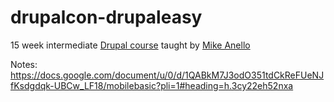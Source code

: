 # drupalcon-drupaleasy

15 week intermediate [Drupal course](https://www.drupaleasy.com/academy/pmd/course-information) taught by [Mike Anello](https://www.drupal.org/u/ultimike)

Notes: https://docs.google.com/document/u/0/d/1QABkM7J3odO351tdCkReFUeNJfKsdgdqk-UBCw_LF18/mobilebasic?pli=1#heading=h.3cy22eh52nxa
